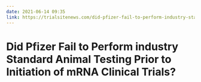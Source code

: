 ```yaml
---
date: 2021-06-14 09:35
link: https://trialsitenews.com/did-pfizer-fail-to-perform-industry-standard-animal-testing-prior-to-initiation-of-mrna-clinical-trials/
---
```


# Did Pfizer Fail to Perform industry Standard Animal Testing Prior to Initiation of mRNA Clinical Trials? 